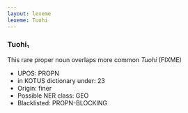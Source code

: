 ```yaml
---
layout: lexeme
lexeme: Tuohi
---
```


###  Tuohi₁

This rare proper noun overlaps more common *Tuohi* (FIXME)
* UPOS:  PROPN
* in KOTUS dictionary under:  23
* Origin:  finer
* Possible NER class:  GEO
* Blacklisted:  PROPN-BLOCKING

